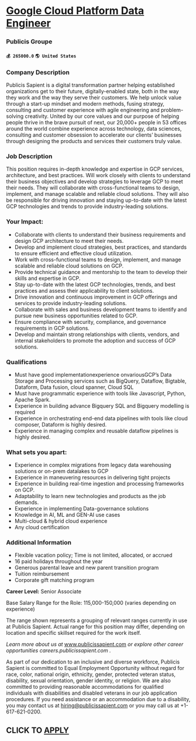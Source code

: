 # [Google Cloud Platform Data Engineer](https://www.remotewlb.com/apply/google-cloud-platform-data-engineer)  
### Publicis Groupe  
#### `💰 265000.0` `🌎 United States`  

### Company Description

Publicis Sapient is a digital transformation partner helping established organizations get to their future, digitally-enabled state, both in the way they work and the way they serve their customers. We help unlock value through a start-up mindset and modern methods, fusing strategy, consulting and customer experience with agile engineering and problem-solving creativity. United by our core values and our purpose of helping people thrive in the brave pursuit of next, our 20,000+ people in 53 offices around the world combine experience across technology, data sciences, consulting and customer obsession to accelerate our clients’ businesses through designing the products and services their customers truly value.

### Job Description

This position requires in-depth knowledge and expertise in GCP services, architecture, and best practices. Will work closely with clients to understand their business objectives and develop strategies to leverage GCP to meet their needs. They will collaborate with cross-functional teams to design, implement, and manage scalable and reliable cloud solutions. They will also be responsible for driving innovation and staying up-to-date with the latest GCP technologies and trends to provide industry-leading solutions.

### Your Impact:

  * Collaborate with clients to understand their business requirements and design GCP architecture to meet their needs.
  * Develop and implement cloud strategies, best practices, and standards to ensure efficient and effective cloud utilization.
  * Work with cross-functional teams to design, implement, and manage scalable and reliable cloud solutions on GCP.
  * Provide technical guidance and mentorship to the team to develop their skills and expertise in GCP.
  * Stay up-to-date with the latest GCP technologies, trends, and best practices and assess their applicability to client solutions.
  * Drive innovation and continuous improvement in GCP offerings and services to provide industry-leading solutions.
  * Collaborate with sales and business development teams to identify and pursue new business opportunities related to GCP.
  * Ensure compliance with security, compliance, and governance requirements in GCP solutions.
  * Develop and maintain strong relationships with clients, vendors, and internal stakeholders to promote the adoption and success of GCP solutions.

### Qualifications

  * Must have good implementationexperience onvariousGCP’s Data Storage and Processing services such as BigQuery, Dataflow, Bigtable, Dataform, Data fusion, cloud spanner, Cloud SQL
  * Must have programmatic experience with tools like Javascript, Python, Apache Spark.
  * Experience in building advance Bigquery SQL and Bigquery modelling is required
  * Experience in orchestrating end-end data pipelines with tools like cloud composer, Dataform is highly desired.
  * Experience in managing complex and reusable dataflow pipelines is highly desired.

### What sets you apart:

  * Experience in complex migrations from legacy data warehousing solutions or on-prem datalakes to GCP
  * Experience in maneuvering resources in delivering tight projects
  * Experience in building real-time ingestion and processing frameworks on GCP.
  * Adaptability to learn new technologies and products as the job demands.
  * Experience in implementing Data-governance solutions
  * Knowledge in AI, ML and GEN-AI use cases
  * Multi-cloud & hybrid cloud experience
  * Any cloud certification

### Additional Information

  * Flexible vacation policy; Time is not limited, allocated, or accrued
  * 16 paid holidays throughout the year
  * Generous parental leave and new parent transition program
  * Tuition reimbursement
  * Corporate gift matching program

 **Career Level:** Senior Associate

Base Salary Range for the Role: 115,000-150,000 (varies depending on experience)

The range shown represents a grouping of relevant ranges currently in use at Publicis Sapient. Actual range for this position may differ, depending on location and specific skillset required for the work itself.

_Learn more about us at_ www.publicissapient.com _or explore other career opportunities careers.publicissapient.com_ _._

As part of our dedication to an inclusive and diverse workforce, Publicis Sapient is committed to Equal Employment Opportunity without regard for race, color, national origin, ethnicity, gender, protected veteran status, disability, sexual orientation, gender identity, or religion. We are also committed to providing reasonable accommodations for qualified individuals with disabilities and disabled veterans in our job application procedures. If you need assistance or an accommodation due to a disability, you may contact us at hiring@publicissapient.com or you may call us at +1-617-621-0200.

  
## CLICK TO [APPLY](https://www.remotewlb.com/apply/google-cloud-platform-data-engineer)

